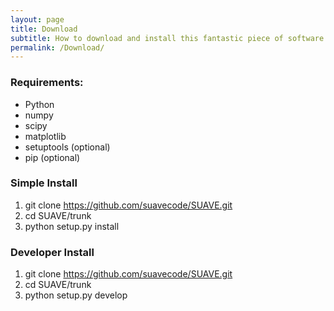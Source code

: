 ```yaml
---
layout: page
title: Download
subtitle: How to download and install this fantastic piece of software
permalink: /Download/
---
```


### Requirements:
 * Python
 * numpy
 * scipy
 * matplotlib
 * setuptools (optional)
 * pip (optional)

### Simple Install
1. git clone https://github.com/suavecode/SUAVE.git
2. cd SUAVE/trunk
3. python setup.py install

### Developer Install
1. git clone https://github.com/suavecode/SUAVE.git
2. cd SUAVE/trunk
3. python setup.py develop


